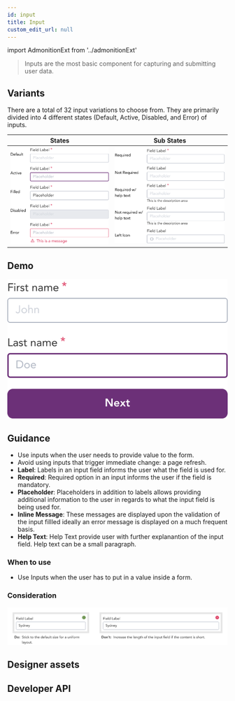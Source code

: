```yaml
---
id: input
title: Input
custom_edit_url: null
---
```


import AdmonitionExt from '../admonitionExt'

> Inputs are the most basic component for capturing and submitting user data.


## Variants

There are a total of 32 input variations to choose from. They are primarily divided into 4 different states (Default, Active, Disabled, and Error) of inputs.

| States | Sub States|
| ---    | ---       |
| ![Input State](img/input-state.svg) | ![Input Substate](img/input-sub-state.svg) |


## Demo

![Input demo](img/input-demo.svg)


## Guidance

* Use inputs when the user needs to provide value to the form.
* Avoid using inputs that trigger immediate change: a page refresh.
* **Label**: Labels in an input field informs the user what the field is used for.
* **Required**: Required option in an input informs the user if the field is mandatory.
* **Placeholder**: Placeholders in addition to labels allows providing additional information to the user in regards to what the input field is being used for.
* **Inline Message**: These messages are displayed upon the validation of the input fillled ideally an error message is displayed on a much frequent basis.
* **Help Text**: Help Text provide user with further explanantion of the input field. Help text can be a small paragraph.

### When to use

* Use Inputs when the user has to put in a value inside a form.

### Consideration

![Input demo](img/input-consideration.svg)


## Designer assets

<AdmonitionExt type="figma" url="https://www.figma.com/file/kzLxtqv6YGL0wotiqzgEo4/GEL-UI-Doc?node-id=696%3A97503" />


## Developer API

<AdmonitionExt type="vue" url="https://primefaces.org/primevue/inputtext" />
